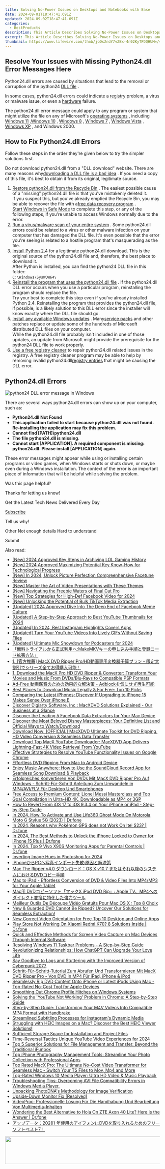 ```yaml
---
title: Solving No-Power Issues on Desktops and Notebooks with Ease
date: 2024-09-01T18:47:41.691Z
updated: 2024-09-02T18:47:41.691Z
categories:
  - BestProducts
description: This Article Describes Solving No-Power Issues on Desktops and Notebooks with Ease
excerpt: This Article Describes Solving No-Power Issues on Desktops and Notebooks with Ease
thumbnail: https://www.lifewire.com/thmb/joDsZndY7vZBx-4n02KyTPDQHUM=/400x300/filters:no_upscale():max_bytes(150000):strip_icc():format(webp)/kaboompics_Womanlaptopmobilephonenotebooks-5a257db6482c5200370f451f.jpg
---
```


## Resolve Your Issues with Missing Python24.dll Error Messages Here
 Python24.dll errors are caused by situations that lead to the removal or corruption of the python24 [DLL file](https://www.lifewire.com/what-is-a-dll-file-2625852) .

 In some cases, python24.dll errors could indicate a [registry](https://www.lifewire.com/windows-registry-2625992) problem, a virus or malware issue, or even a [hardware](https://www.lifewire.com/computer-hardware-2625895) failure.

 The python24.dll error message could apply to any program or system that might utilize the file on any of Microsoft's [operating systems](https://www.lifewire.com/operating-systems-2625912) , including ​[Windows 11](https://www.lifewire.com/windows-11-5188930) ,[Windows 10](https://www.lifewire.com/windows-10-2626217) , [Windows 8](https://www.lifewire.com/windows-8-2626235) , [Windows 7](https://www.lifewire.com/windows-7-2626265) , [Windows Vista](https://www.lifewire.com/windows-vista-2626311) , [Windows XP](https://www.lifewire.com/windows-xp-2626354) , and Windows 2000.

## How to Fix Python24.dll Errors

 Follow these steps in the order they're given below to try the simpler solutions first.  

 Do not download python24.dll from a "DLL download" website. There are many reasons why[downloading a DLL file is a bad idea](https://www.lifewire.com/important-reasons-not-to-download-dll-files-2624455) . If you need a copy of this file, it's best to obtain it from its original, legitimate source.

1. [Restore python24.dll from the Recycle Bin](https://www.lifewire.com/how-to-restore-deleted-files-from-the-recycle-bin-2624515) . The easiest possible cause of a "missing" python24.dll file is that you've mistakenly deleted it.  
 If you suspect this, but you've already emptied the Recycle Bin, you may be able to recover the file with a[free data recovery program](https://www.lifewire.com/free-data-recovery-software-tools-2622893) .  
[Start Windows in Safe Mode](https://www.lifewire.com/how-do-i-start-windows-in-safe-mode-2624480) to complete this step, or any of the following steps, if you're unable to access Windows normally due to the error.
2. [Run a virus/malware scan of your entire system](https://www.lifewire.com/properly-scan-your-computer-for-viruses-and-other-malware-2624526) . Some python24.dll errors could be related to a virus or other malware infection on your computer that has damaged the DLL file. It's even possible that the error you're seeing is related to a hostile program that's masquerading as the file.
3. [Install Python 2.4](https://www.python.org/download/releases/2.4/) for a legitimate python24.dll download. This is the original source of the python24.dll file and, therefore, the best place to download it.  
 After Python is installed, you can find the python24 DLL file in this folder:  
 `C:\Windows\SysWOW64\`
4. [Reinstall the program that uses the python24.dll file](https://www.lifewire.com/what-is-the-proper-way-to-reinstall-a-software-program-2624478) . If the python24.dll DLL error occurs when you use a particular program, reinstalling the program should replace the file.  
 Try your best to complete this step even if you've already installed Python 2.4\. Reinstalling the program that provides the python24.dll file, if possible, is a likely solution to this DLL error since the installer will know exactly where the DLL file should go.
5. [Install any available Windows updates](https://www.lifewire.com/how-to-check-for-install-windows-updates-2624596) . Many[service packs](https://www.lifewire.com/what-is-a-service-pack-2626010) and other patches replace or update some of the hundreds of Microsoft distributed DLL files on your computer.  
 While the python24.dll file probably isn't included in one of those updates, an update from Microsoft might provide the prerequisite for the python24 DLL file to work properly.
6. [Use a free registry cleaner](https://www.lifewire.com/free-registry-cleaners-2626176) to repair python24.dll related issues in the registry. A free registry cleaner program may be able to help by removing invalid python24.dll[registry entries](https://www.lifewire.com/what-is-a-registry-key-2625999) that might be causing the DLL error.

## Python24.dll Errors

![python24 DLL error message in Windows](https://www.lifewire.com/thmb/OvFy1XUAuSmEz2F3FkECZS3IrGk=/1500x0/filters:no_upscale():max_bytes(150000):strip_icc():format(webp)/python24-dll-error-message-5aafd2ffa9d4f90037de1bf6.png)

 There are several ways python24.dll errors can show up on your computer, such as:

* **Python24.dll Not Found**
* **This application failed to start because python24.dll was not found. Re-installing the application may fix this problem.**
* **Cannot find \[PATH\]\\python24.dll**
* **The file python24.dll is missing.**
* **Cannot start \[APPLICATION\]. A required component is missing: python24.dll. Please install \[APPLICATION\] again.**

 These error messages might appear while using or installing certain programs or video games, when Windows starts or shuts down, or maybe even during a Windows installation. The context of the error is an important piece of information that will be helpful while solving the problem.

Was this page helpful?

Thanks for letting us know!

 Get the Latest Tech News Delivered Every Day

[Subscribe](https://www.lifewire.com/#)

Tell us why!

 Other  Not enough details  Hard to understand

 Submit

<ins class="adsbygoogle"
     style="display:block"
     data-ad-format="autorelaxed"
     data-ad-client="ca-pub-7571918770474297"
     data-ad-slot="1223367746"></ins>



<ins class="adsbygoogle"
     style="display:block"
     data-ad-client="ca-pub-7571918770474297"
     data-ad-slot="8358498916"
     data-ad-format="auto"
     data-full-width-responsive="true"></ins>

<span class="atpl-alsoreadstyle">Also read:</span>
<div><ul>
<li><a href="https://on-screen-recording.techidaily.com/new-2024-approved-key-steps-in-archiving-lol-gaming-history/"><u>[New] 2024 Approved  Key Steps in Archiving LOL Gaming History</u></a></li>
<li><a href="https://fox-direct.techidaily.com/new-2024-approved-maximizing-potential-key-know-how-for-technological-progress/"><u>[New] 2024 Approved  Maximizing Potential  Key Know-How for Technological Progress</u></a></li>
<li><a href="https://article-tips.techidaily.com/new-in-2024-unlock-picture-perfection-compreenhensive-facetune-review/"><u>[New] In 2024, Unlock Picture Perfection  Compreenhensive Facetune Review</u></a></li>
<li><a href="https://extra-support.techidaily.com/new-master-the-art-of-video-presentations-with-these-themes/"><u>[New] Master the Art of Video Presentations with These Themes</u></a></li>
<li><a href="https://extra-approaches.techidaily.com/new-navigating-the-freebie-waters-of-final-cut-pro/"><u>[New] Navigating the Freebie Waters of Final Cut Pro</u></a></li>
<li><a href="https://facebook-videos.techidaily.com/new-top-strategies-for-high-def-facebook-video-for-2024/"><u>[New] Top Strategies for High-Def Facebook Video for 2024</u></a></li>
<li><a href="https://some-tips.techidaily.com/new-unlocking-the-potential-of-bulk-tiktok-media-extraction/"><u>[New] Unlocking the Potential of Bulk TikTok Media Extraction</u></a></li>
<li><a href="https://facebook-clips.techidaily.com/updated-2024-approved-dive-into-the-deep-end-of-facebook-meme-culture/"><u>[Updated] 2024 Approved  Dive Into The Deep End of Facebook Meme Culture</u></a></li>
<li><a href="https://facebook-video-footage.techidaily.com/updated-a-step-by-step-approach-to-best-youtube-thumbnails-for-2024/"><u>[Updated] A Step-by-Step Approach to Best YouTube Thumbnails for 2024</u></a></li>
<li><a href="https://instagram-videos.techidaily.com/updated-in-2024-best-instagram-highlights-covers-apps/"><u>[Updated] In 2024, Best Instagram Highlights Covers Apps</u></a></li>
<li><a href="https://youtube-webster.techidaily.com/ed-turn-your-youtube-videos-into-lively-gifs-without-saving-files/"><u>[Updated] Turn Your YouTube Videos Into Lively GIFs Without Saving Files</u></a></li>
<li><a href="https://fox-friendly.techidaily.com/updated-ultimate-mic-showdown-for-podcasters-for-2024/"><u>[Updated] Ultimate Mic Showdown for Podcasters for 2024</u></a></li>
<li><a href="https://techtrends.techidaily.com/1724766646461-makemkv/"><u>「無料トライアルから正式利用へ:MakeMKVキーの申し込み手順と登録コード拡張方法」</u></a></li>
<li><a href="https://techtrends.techidaily.com/1-macx-dvd-ripper-prohd/"><u>1. [官方推薦] MacX DVD Ripper Pro/HD動画専用変換器予算プラン - 限定大割引でシリーズ全てお得購入可能！</u></a></li>
<li><a href="https://techtrends.techidaily.com/1-download-the-macx-pro-hd-dvd-ripper-and-converter-transform-your-movies-and-music-from-dvdsblu-rays-to-compatible-psp-formats/"><u>1. Download the MacX Pro HD DVD Ripper & Converter: Transform Your Movies and Music From DVDs/Blu-Rays to Compatible PSP Formats</u></a></li>
<li><a href="https://techtrends.techidaily.com/ad-free-adblock/"><u>Ad-Free 動画鑑賞のための効果的な解決策 - Adblockを気にせず再生可能</u></a></li>
<li><a href="https://techtrends.techidaily.com/best-places-to-download-music-legally-and-for-free-top-10-picks/"><u>Best Places to Download Music Legally & For Free: Top 10 Picks</u></a></li>
<li><a href="https://techtrends.techidaily.com/comparing-the-latest-iphones-discover-if-upgrading-to-iphone-15-makes-sense-over-iphone-e/"><u>Comparing the Latest iPhones: Discover If Upgrading to iPhone 15 Makes Sense Over iPhone E</u></a></li>
<li><a href="https://techtrends.techidaily.com/discover-digiarty-software-inc-macxdvd-solutions-explained-our-business-at-a-glance/"><u>Discover Digiarty Software, Inc.: MacXDVD Solutions Explained - Our Business at a Glance</u></a></li>
<li><a href="https://techtrends.techidaily.com/discover-the-leading-5-facebook-data-extractors-for-your-mac-device/"><u>Discover the Leading 5 Facebook Data Extractors for Your Mac Device</u></a></li>
<li><a href="https://techtrends.techidaily.com/discover-the-most-beloved-disney-masterpieces-your-definitive-list-and-official-ways-to-watchdownload/"><u>Discover the Most Beloved Disney Masterpieces: Your Definitive List and Official Ways to Watch/Download</u></a></li>
<li><a href="https://techtrends.techidaily.com/download-now-official-macxdvd-ultimate-toolkit-for-dvd-ripping-hd-video-conversion-and-seamless-data-transfer/"><u>Download Now: [OFFICIAL] MacXDVD Ultimate Toolkit for DVD Ripping, HD Video Conversion & Seamless Data Transfer</u></a></li>
<li><a href="https://techtrends.techidaily.com/download-top-macx-youtube-downloader-macxdvd-app-delivers-lightning-fast-4k-video-retrieval-from-youtube/"><u>Download Top MacX YouTube Downloader: MacXDVD App Delivers Lightning-Fast 4K Video Retrieval From YouTube</u></a></li>
<li><a href="https://techtrends.techidaily.com/effective-strategies-to-resolve-youtube-functionality-issues-on-google-chrome/"><u>Effective Strategies to Resolve YouTube Functionality Issues on Google Chrome</u></a></li>
<li><a href="https://techtrends.techidaily.com/effortless-dvd-ripping-from-mac-to-android-device/"><u>Effortless DVD Ripping From Mac to Android Device</u></a></li>
<li><a href="https://techtrends.techidaily.com/enjoy-music-anywhere-how-to-use-the-soundcloud-record-app-for-seamless-song-download-and-playback/"><u>Enjoy Music Anywhere: How to Use the SoundCloud Record App for Seamless Song Download & Playback</u></a></li>
<li><a href="https://techtrends.techidaily.com/erfolgreiches-konvertieren-von-dvds-mit-macx-dvd-ripper-pro-auf-windows-schritt-fur-schritt-anleitung-zum-umwandeln-in-mp4aviflv-fur-desktop-und-smartphones1/"><u>Erfolgreiches Konvertieren Von DVDs Mit MacX DVD Ripper Pro Auf Windows - Schritt-Für-Schritt Anleitung Zum Umwandeln in MP4/AVI/FLV Für Desktop Und Smartphones</u></a></li>
<li><a href="https://techtrends.techidaily.com/free-access-to-premium-content-lionel-messi-masterclass-and-top-goal-compilation-in-ultra-hd-4k-downloadable-as-mp4-or-3gp/"><u>Free Access to Premium Content: Lionel Messi Masterclass and Top Goal Compilation in Ultra-HD 4K, Downloadable as MP4 or 3GP</u></a></li>
<li><a href="https://techtrends.techidaily.com/how-to-revert-from-ios-17-to-ios-934-on-your-iphone-or-ipad-step-by-step-guide/"><u>How to Revert From iOS 17 to iOS 9.3.4 on Your iPhone or iPad - Step-by-Step Guide</u></a></li>
<li><a href="https://location-social.techidaily.com/in-2024-how-to-activate-and-use-life360-ghost-mode-on-motorola-moto-g-stylus-5g-2023-drfone-by-drfone-virtual-android/"><u>In 2024, How To Activate and Use Life360 Ghost Mode On Motorola Moto G Stylus 5G (2023) | Dr.fone</u></a></li>
<li><a href="https://android-pokemon-go.techidaily.com/in-2024-reasons-why-pokemon-gps-does-not-work-on-itel-s23-drfone-by-drfone-virtual-android/"><u>In 2024, Reasons why Pokémon GPS does not Work On Itel S23? | Dr.fone</u></a></li>
<li><a href="https://iphone-unlock.techidaily.com/in-2024-the-best-methods-to-unlock-the-iphone-locked-to-owner-for-iphone-15-plus-drfone-by-drfone-ios/"><u>In 2024, The Best Methods to Unlock the iPhone Locked to Owner for iPhone 15 Plus | Dr.fone</u></a></li>
<li><a href="https://android-location-track.techidaily.com/in-2024-top-9-vivo-x90s-monitoring-apps-for-parental-controls-drfone-by-drfone-virtual-android/"><u>In 2024, Top 9 Vivo X90S Monitoring Apps for Parental Controls | Dr.fone</u></a></li>
<li><a href="https://extra-guidance.techidaily.com/inverting-image-hues-in-photoshop-for-2024/"><u>Inverting Image Hues in Photoshop for 2024</u></a></li>
<li><a href="https://techtrends.techidaily.com/iphonepc/"><u>IPhoneからPCへ写真インポート失敗:原因と解決策</u></a></li>
<li><a href="https://techtrends.techidaily.com/mac-the-ripper-v40-os-x-v107-dvd/"><u>Mac The Ripper v4.0 ダウンロード：OS X v10.7 またはそれ以降のシステムにおけるDVDコピー手順</u></a></li>
<li><a href="https://techtrends.techidaily.com/mac-to-ipad-effortless-conversion-of-dvd-and-video-files-into-mp4mp3-for-your-apple-tablet/"><u>Mac to iPad - Effortless Conversion of DVD & Video Files Into MP4/MP3 for Your Apple Tablet</u></a></li>
<li><a href="https://techtrends.techidaily.com/mac-dvdx-ipod-dvd-rip-apple-tvmp4/"><u>Mac用 DVDコピーソフト「マックX iPod DVD Rip」: Apple TV、MP4へのダイレクト変換に特化した強力ツール</u></a></li>
<li><a href="https://techtrends.techidaily.com/meilleur-outils-de-decoupe-video-gratuits-pour-mac-os-x-top-8-choix/"><u>Meilleur Outils De Découpe Vidéo Gratuits Pour Mac OS X : Top 8 Choix</u></a></li>
<li><a href="https://techtrends.techidaily.com/new-and-guarded-dvd-cannot-be-ripped-uncover-our-solutions-for-seamless-extraction/"><u>New & Guarded DVD Cannot Be Ripped? Uncover Our Solutions for Seamless Extraction!</u></a></li>
<li><a href="https://ai-vdieo-software.techidaily.com/new-correct-video-orientation-for-free-top-10-desktop-and-online-apps/"><u>New Correct Video Orientation for Free Top 10 Desktop and Online Apps</u></a></li>
<li><a href="https://fix-guide.techidaily.com/play-store-not-working-on-xiaomi-redmi-k70-8-solutions-inside-drfone-by-drfone-fix-android-problems-fix-android-problems/"><u>Play Store Not Working On Xiaomi Redmi K70? 8 Solutions Inside | Dr.fone</u></a></li>
<li><a href="https://techtrends.techidaily.com/quick-and-effective-methods-for-screen-video-capture-on-mac-devices-through-internal-software/"><u>Quick and Effective Methods for Screen Video Capture on Mac Devices Through Internal Software</u></a></li>
<li><a href="https://win-answers.techidaily.com/resolving-windows-11-taskbar-problems-a-step-by-step-guide/"><u>Resolving Windows 11 Taskbar Problems - A Step-by-Step Guide</u></a></li>
<li><a href="https://tech-hub.techidaily.com/revolutionizing-relationships-how-chatgpt-can-upgrade-your-love-life/"><u>Revolutionizing Relationships: How ChatGPT Can Upgrade Your Love Life</u></a></li>
<li><a href="https://win-answers.techidaily.com/say-goodbye-to-lags-and-stuttering-with-the-improved-version-of-cyberpunk-2077/"><u>Say Goodbye to Lags and Stuttering with the Improved Version of Cyberpunk 2077</u></a></li>
<li><a href="https://techtrends.techidaily.com/schritt-fur-schritt-tutorial-zum-abrufen-und-transformieren-mit-macx-dvd-ripper-pro-von-dvd-in-mp4-fur-ipad-iphone-and-ipod/"><u>Schritt-Für-Schritt-Tutorial Zum Abrufen Und Transformieren Mit MacX DVD Ripper Pro - Von DVD in MP4 Für iPad, iPhone & iPod</u></a></li>
<li><a href="https://techtrends.techidaily.com/seamlessly-rip-dvd-content-onto-iphone-or-latest-ipods-using-mac-top-rated-no-cost-tool-for-apple-devices/"><u>Seamlessly Rip DVD Content Onto iPhone or Latest iPods Using Mac - Top-Rated No-Cost Tool for Apple Devices</u></a></li>
<li><a href="https://windows11.techidaily.com/smoothing-out-chrome-profile-hitches-on-windows-systems/"><u>Smoothing Out Chrome Profile Hitches on Windows Systems</u></a></li>
<li><a href="https://techtrends.techidaily.com/solving-the-youtube-not-working-problem-in-chrome-a-step-by-step-guide/"><u>Solving the 'YouTube Not Working' Problem in Chrome: A Step-by-Step Guide</u></a></li>
<li><a href="https://techtrends.techidaily.com/step-by-step-guide-transforming-your-m4v-videos-into-compatible-mp4-format-with-handbrake/"><u>Step-by-Step Guide: Transforming Your M4V Videos Into Compatible MP4 Format with Handbrake</u></a></li>
<li><a href="https://instagram-clips.techidaily.com/streamlined-subtitling-processes-for-instagrams-dynamic-media/"><u>Streamlined Subtitling Processes for Instagram's Dynamic Media</u></a></li>
<li><a href="https://techtrends.techidaily.com/struggling-with-heic-images-on-a-mac-discover-the-best-heic-viewer-solutions/"><u>Struggling with HEIC Images on a Mac? Discover the Best HEIC Viewer Solutions!</u></a></li>
<li><a href="https://techtrends.techidaily.com/sufficient-storage-space-for-installation-and-project-files/"><u>Sufficient Storage Space for Installation and Project Files</u></a></li>
<li><a href="https://facebook-video-share.techidaily.com/time-reversal-tactics-unique-youtube-video-experiences-for-2024/"><u>Time-Reversal Tactics  Unique YouTube Video Experiences for 2024</u></a></li>
<li><a href="https://techtrends.techidaily.com/top-5-superior-solutions-for-file-management-and-transfer-beyond-the-traditional-ifunbox/"><u>Top 5 Superior Solutions for File Management and Transfer: Beyond the Traditional iFunbox</u></a></li>
<li><a href="https://techtrends.techidaily.com/top-iphone-photography-management-tools-streamline-your-photo-collection-with-professional-apps/"><u>Top iPhone Photography Management Tools: Streamline Your Photo Collection with Professional Apps</u></a></li>
<li><a href="https://techtrends.techidaily.com/top-rated-macx-pro-the-ultimate-no-cost-video-transformer-for-seamless-mac-switch-your-ts-files-to-mov-mp4-and-more/"><u>Top Rated MacX Pro: The Ultimate No-Cost Video Transformer for Seamless Mac - Switch Your TS Files to Mov, Mp4 and More</u></a></li>
<li><a href="https://techtrends.techidaily.com/top-rated-windows-10-media-player-ultra-hd-video-and-music-playback/"><u>Top-Rated Windows 10 Media Player: Ultra HD Video & Music Playback</u></a></li>
<li><a href="https://techtrends.techidaily.com/troubleshooting-tips-overcoming-avi-file-compatibility-errors-in-windows-media-player/"><u>Troubleshooting Tips: Overcoming AVI File Compatibility Errors in Windows Media Player.</u></a></li>
<li><a href="https://facebook.techidaily.com/unpacking-photodnas-methodology-for-image-verification/"><u>Unpacking PhotoDNA's Methodology for Image Verification</u></a></li>
<li><a href="https://network-issues.techidaily.com/upside-down-monitor-fix-resolved/"><u>Upside-Down Monitor Fix [Resolved]</u></a></li>
<li><a href="https://techtrends.techidaily.com/videoproc-professionelle-losung-fur-die-handhabung-und-bearbeitung-von-multimedia-inhalten/"><u>VideoProc: Professionelle Lösung Für Die Handhabung Und Bearbeitung Von Multimedia-Inhalten</u></a></li>
<li><a href="https://fake-location.techidaily.com/wondering-the-best-alternative-to-hola-on-zte-axon-40-lite-here-is-the-answer-drfone-by-drfone-virtual-android/"><u>Wondering the Best Alternative to Hola On ZTE Axon 40 Lite? Here Is the Answer | Dr.fone</u></a></li>
<li><a href="https://techtrends.techidaily.com/202-dvd7/"><u>アップデータ：202([) 年使用のアイフォンにDVDを取り入れるためのフリーソフトベスト7！</u></a></li>
</ul></div>

<!-- affiliate ads begin -->
<a href="https://mindmanager.sjv.io/c/5597632/1787667/20231" target="_top" id="1787667"><img src="//a.impactradius-go.com/display-ad/20231-1787667" border="0" alt="" width="728" height="90"/></a><img height="0" width="0" src="https://imp.pxf.io/i/5597632/1787667/20231" style="position:absolute;visibility:hidden;" border="0" />
<!-- affiliate ads end -->